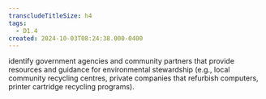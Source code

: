 ```yaml
---
transcludeTitleSize: h4
tags:
  - D1.4
created: 2024-10-03T08:24:38.000-0400
---
```

identify government agencies and community partners that provide resources and guidance for environmental stewardship (e.g., local community recycling centres, private companies that refurbish computers, printer cartridge recycling programs).
